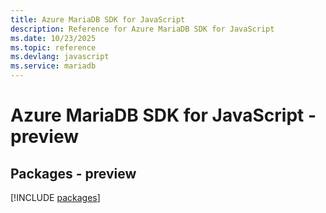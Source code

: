 ```yaml
---
title: Azure MariaDB SDK for JavaScript
description: Reference for Azure MariaDB SDK for JavaScript
ms.date: 10/23/2025
ms.topic: reference
ms.devlang: javascript
ms.service: mariadb
---
```

# Azure MariaDB SDK for JavaScript - preview
## Packages - preview
[!INCLUDE [packages](mariadb-index.md)]
